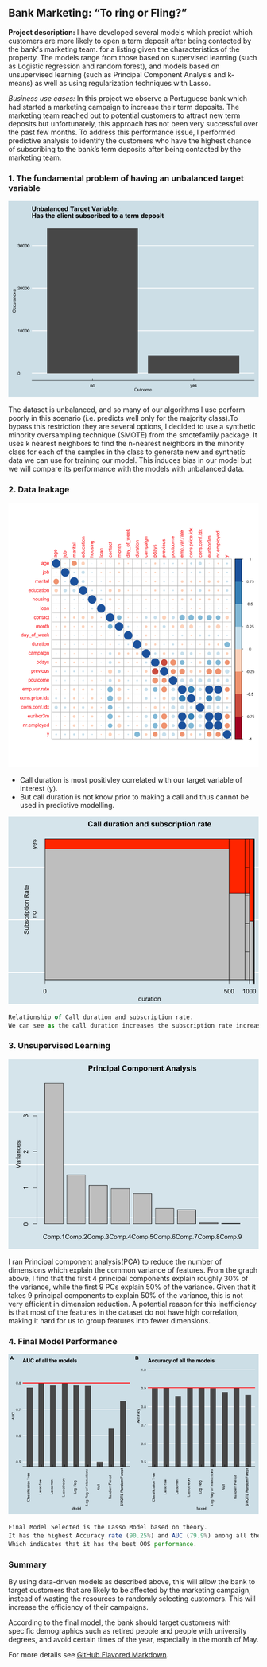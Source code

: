 ## Bank Marketing: “To ring or Fling?”

**Project description:** I have developed several models which predict which customers are more likely to open a term deposit after being contacted by the bank's marketing team. for a listing given the characteristics of the property. The models range from those based on supervised learning (such as Logistic regression and random forest), and models based on unsupervised learning (such as Principal Component Analysis and k-means) as well as using regularization techniques with Lasso. 

*Business use cases:* In this project we observe a Portuguese bank which had started a marketing campaign to increase their term deposits. The marketing team reached out to potential customers to attract new term deposits but unfortunately, this approach has not been very successful over the past few months. To address this performance issue, I performed predictive analysis to identify the customers who have the highest chance of subscribing to the bank’s term deposits after being contacted by the marketing team.

### 1. The fundamental problem of having an unbalanced target variable

<img src="images/Rplot.png?raw=true"/>

The dataset is unbalanced, and so many of our algorithms I use perform poorly in this scenario (i.e. predicts well only for the majority class).To bypass this restriction they are several options, I decided to use a synthetic minority oversampling technique (SMOTE) from the smotefamily package. It uses k nearest neighbors to find the n-nearest neighbors in the minority class for each of the samples in the class to generate new and synthetic data we can use for training our model. This induces bias in our model but we will compare its performance with the models with unbalanced data.

### 2. Data leakage 

<img src="images/corrplot.png?raw=true"/>


* Call duration is most positivley correlated with our target variable of interest (y).
* But call duration is not know prior to making a call and thus cannot be used in predictive modelling. 



<img src="images/Duration.png?raw=true"/>

```javascript
Relationship of Call duration and subscription rate. 
We can see as the call duration increases the subscription rate increases. 
```

### 3. Unsupervised Learning

<img src="images/PCA.png?raw=true"/>

I ran Principal component analysis(PCA) to reduce the number of dimensions which explain the common variance of features. From the graph above, I find that the first 4 principal components explain roughly 30% of the variance, while the first 9 PCs explain 50% of the variance. Given that it takes 9 principal components to explain 50% of the variance, this is not very efficient in dimension reduction. A potential reason for this inefficiency is that most of the features in the dataset do not have high correlation, making it hard for us to group features into fewer dimensions.


### 4. Final Model Performance
<img src="images/performance.png?raw=true"/>

```javascript
Final Model Selected is the Lasso Model based on theory.
It has the highest Accuracy rate (90.25%) and AUC (79.9%) among all the models. 
Which indicates that it has the best OOS performance.
```

### Summary
By using data-driven models as described above, this will allow the bank to target customers that are likely to be affected by the marketing campaign, instead of wasting the resources to randomly selecting customers. This will increase the efficiency of their campaigns. 

According to the final model, the bank should target customers with specific demographics such as retired people and people with university degrees, and avoid certain times of the year, especially in the month of May.


For more details see [GitHub Flavored Markdown](https://guides.github.com/features/mastering-markdown/).

